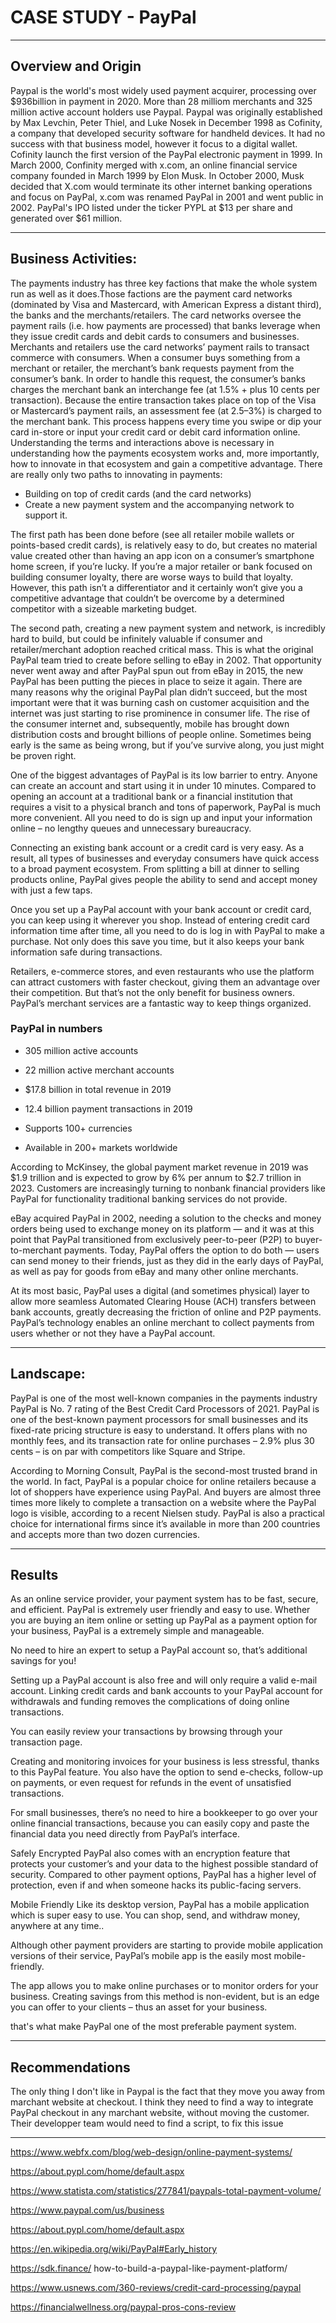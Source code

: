 

# CASE STUDY - PayPal

---

## Overview and Origin

Paypal is the world's most widely used payment acquirer, processing over $936billion in payment in 2020. More than 28 milliom merchants and 325 million active account holders use Paypal.  Paypal was originally established by Max Levchin, Peter Thiel, and Luke Nosek in December 1998 as Cofinity, a company that developed security software for handheld devices. It had no success with that business model, however it focus to a digital wallet. Cofinity launch the first version of the PayPal electronic payment in 1999. In March 2000, Confinity merged with x.com, an online financial service company founded in March 1999 by Elon Musk. In October 2000, Musk decided that X.com would terminate its other internet banking operations and focus on PayPal, x.com was renamed PayPal in 2001 and went public in 2002. PayPal's IPO listed under the ticker PYPL at $13 per share and generated over $61 million.

---

## Business Activities:

The payments industry has three key factions that make the whole system run as well as it does.Those factions are the payment card networks (dominated by Visa and Mastercard, with American Express a distant third), the banks and the merchants/retailers. The card networks oversee the payment rails (i.e. how payments are processed) that banks leverage when they issue credit cards and debit cards to consumers and businesses. Merchants and retailers use the card networks’ payment rails to transact commerce with consumers. When a consumer buys something from a merchant or retailer, the merchant’s bank requests payment from the consumer’s bank. In order to handle this request, the consumer’s banks charges the merchant bank an interchange fee (at 1.5% + plus 10 cents per transaction). Because the entire transaction takes place on top of the Visa or Mastercard’s payment rails, an assessment fee (at 2.5–3%) is charged to the merchant bank. This process happens every time you swipe or dip your card in-store or input your credit card or debit card information online. 
Understanding the terms and interactions above is necessary in understanding how the payments ecosystem works and, more importantly, how to innovate in that ecosystem and gain a competitive advantage. There are really only two paths to innovating in payments:

* Building on top of credit cards (and the card networks)
* Create a new payment system and the accompanying network to support it.

The first path has been done before (see all retailer mobile wallets or points-based credit cards), is relatively easy to do, but creates no material value created other than having an app icon on a consumer’s smartphone home screen, if you’re lucky. If you’re a major retailer or bank focused on building consumer loyalty, there are worse ways to build that loyalty. However, this path isn’t a differentiator and it certainly won’t give you a competitive advantage that couldn’t be overcome by a determined competitor with a sizeable marketing budget.

The second path, creating a new payment system and network, is incredibly hard to build, but could be infinitely valuable if consumer and retailer/merchant adoption reached critical mass. This is what the original PayPal team tried to create before selling to eBay in 2002. That opportunity never went away and after PayPal spun out from eBay in 2015, the new PayPal has been putting the pieces in place to seize it again. There are many reasons why the original PayPal plan didn’t succeed, but the most important were that it was burning cash on customer acquisition and the internet was just starting to rise prominence in consumer life. The rise of the consumer internet and, subsequently, mobile has brought down distribution costs and brought billions of people online. Sometimes being early is the same as being wrong, but if you’ve survive along, you just might be proven right.


One of the biggest advantages of PayPal is its low barrier to entry. Anyone can create an account and start using it in under 10 minutes. Compared to opening an account at a traditional bank or a financial institution that requires a visit to a physical branch and tons of paperwork, PayPal is much more convenient. All you need to do is sign up and input your information online – no lengthy queues and unnecessary bureaucracy. 

Connecting an existing bank account or a credit card is very easy. As a result, all types of businesses and everyday consumers have quick access to a broad payment ecosystem. From splitting a bill at dinner to selling products online, PayPal gives people the ability to send and accept money with just a few taps. 

Once you set up a PayPal account with your bank account or credit card, you can keep using it wherever you shop. Instead of entering credit card information time after time, all you need to do is log in with PayPal to make a purchase. Not only does this save you time, but it also keeps your bank information safe during transactions. 

Retailers, e-commerce stores, and even restaurants who use the platform can attract customers with faster checkout, giving them an advantage over their competition. But that’s not the only benefit for business owners. PayPal’s merchant services are a fantastic way to keep things organized. 


### PayPal in numbers

* 305 million active accounts

* 22 million active merchant accounts

* $17.8 billion in total revenue in 2019

* 12.4 billion payment transactions in 2019

* Supports 100+ currencies 

* Available in 200+ markets worldwide

According to McKinsey, the global payment market revenue in 2019 was $1.9 trillion and is expected to grow by 6% per annum to $2.7 trillion in 2023. Customers are increasingly turning to nonbank financial providers like PayPal for functionality traditional banking services do not provide. 


eBay acquired PayPal in 2002, needing a solution to the checks and money orders being used to exchange money on its platform — and it was at this point that PayPal transitioned from exclusively peer-to-peer (P2P) to buyer-to-merchant payments. Today, PayPal offers the option to do both — users can send money to their friends, just as they did in the early days of PayPal, as well as pay for goods from eBay and many other online merchants.

At its most basic, PayPal uses a digital (and sometimes physical) layer to allow more seamless Automated Clearing House (ACH) transfers between bank accounts, greatly decreasing the friction of online and P2P payments. PayPal’s technology enables an online merchant to collect payments from users whether or not they have a PayPal account.

---
## Landscape:


PayPal is one of the most well-known companies in the payments industry
PayPal is No. 7 rating of the Best Credit Card Processors of 2021. PayPal is one of the best-known payment processors for small businesses and its fixed-rate pricing structure is easy to understand. It offers plans with no monthly fees, and its transaction rate for online purchases – 2.9% plus 30 cents – is on par with competitors like Square and Stripe.

According to Morning Consult, PayPal is the second-most trusted brand in the world. In fact, PayPal is a popular choice for online retailers because a lot of shoppers have experience using PayPal. And buyers are almost three times more likely to complete a transaction on a website where the PayPal logo is visible, according to a recent Nielsen study. PayPal is also a practical choice for international firms since it’s available in more than 200 countries and accepts more than two dozen currencies.

---

## Results


As an online service provider, your payment system has to be fast, secure, and efficient.
PayPal is extremely user friendly and easy to use. Whether you are buying an item online or setting up PayPal as a payment option for your business, PayPal is a extremely simple and manageable.

No need to hire an expert to setup a PayPal account so, that’s additional savings for you!

Setting up a PayPal account is also free and will only require a valid e-mail account. Linking credit cards and bank accounts to your PayPal account for withdrawals and funding removes the complications of doing online transactions.


You can easily review your transactions by browsing through your transaction page.

Creating and monitoring invoices for your business is less stressful, thanks to this PayPal feature. You also have the option to send e-checks, follow-up on payments, or even request for refunds in the event of unsatisfied transactions.

For small businesses, there’s no need to hire a bookkeeper to go over your online financial transactions, because you can easily copy and paste the financial data you need directly from PayPal’s interface.

Safely Encrypted
PayPal also comes with an encryption feature that protects your customer’s and your data to the highest possible standard of security. Compared to other payment options, PayPal has a higher level of protection, even if and when someone hacks its public-facing servers.


Mobile Friendly
Like its desktop version, PayPal has a mobile application which is super easy to use. You can shop, send, and withdraw money, anywhere at any time..

Although other payment providers are starting to provide mobile application versions of their service, PayPal’s mobile app is the easily most mobile-friendly.

The app allows you to make online purchases or to monitor orders for your business. Creating savings from this method is non-evident, but is an edge you can offer to your clients – thus an asset for your business.

that's what make PayPal one of the most preferable payment system.

---

## Recommendations

The only thing I don't like in Paypal is the fact that they move you away from marchant website at checkout.
I think they need to find a way to integrate PayPal checkout in any marchant website, without moving the customer.
Their developper team would need to find a script, to fix this issue

---


https://www.webfx.com/blog/web-design/online-payment-systems/

https://about.pypl.com/home/default.aspx

https://www.statista.com/statistics/277841/paypals-total-payment-volume/

https://www.paypal.com/us/business

https://about.pypl.com/home/default.aspx

https://en.wikipedia.org/wiki/PayPal#Early_history

https://sdk.finance/
how-to-build-a-paypal-like-payment-platform/

https://www.usnews.com/360-reviews/credit-card-processing/paypal

https://financialwellness.org/paypal-pros-cons-review


